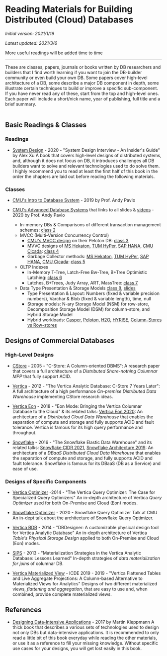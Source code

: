# Reading Materials for Building Distributed (Cloud) Databases

_Initial version: 2021/1/19_

_Latest updated: 2021/3/6_

More useful readings will be added time to time

--------------------------------------

These are classes, papers, journals or books written by DB researchers and builders that I find worth learning if you want to join the DB-builder community or even build your own DB. Some papers cover high-level architecture of a DB, some describe a major DB component in depth, some illustrate certain techniques to build or improve a specific sub-component. If you have never read any of these, start from the top and high-level ones. Each paper will include a short/nick name, year of publishing, full title and a brief summary.
<br>
<br>

## Basic Readings & Classes 

### Readings
* [System Design](https://www.amazon.com/System-Design-Interview-Insiders-Guide-ebook/dp/B08B3FWYBX) - 2020 - "System Design Interview - An Insider's Guide" by Alex Xu
A book that covers high-level designs of distributed systems, and, although it does not focus on DB, it introduces challenges all DB builders want to solve and relevant technologies used to do solve them. I highly recommend you to read at least the first half of this book in the order the chapters are laid out before reading the following materials.

### Classes

* [CMU's Intro to Database System](https://www.youtube.com/playlist?list=PLSE8ODhjZXjbohkNBWQs_otTrBTrjyohi) - 2019 by Prof. Andy Pavlo

* [CMU's Advanced Database Systems](https://15721.courses.cs.cmu.edu/spring2020/schedule.html) that links to all slides & [videos](https://www.youtube.com/playlist?list=PLSE8ODhjZXjasmrEd2_Yi1deeE360zv5O) - 2020 by Prof. Andy Pavlo
    * In-memory DBs & Comparisons of different transaction management schemes: [class 2](https://www.youtube.com/watch?v=a70jRWLjQFk&list=PLSE8ODhjZXjasmrEd2_Yi1deeE360zv5O&index=2)
    * MVCC (Multi-Version Concurrency Control)
        * [CMU's MVCC design](https://15721.courses.cs.cmu.edu/spring2019/papers/03-mvcc1/wu-vldb2017.pdf) on their Peloton DB: [class 3](https://www.youtube.com/watch?v=1Od_SuOQshM&list=PLSE8ODhjZXjasmrEd2_Yi1deeE360zv5O&index=3)
         * MVVC designs of [MS Hekaton](http://pages.cs.wisc.edu/~yxy/cs839-s20/papers/Hekaton-Sigmod2013-final.pdf), 
[TUM HyPer](http://www.cs.albany.edu/~jhh/courses/readings/kemper.icde11.memory.pdf), [SAP HANA](https://www.cs.cmu.edu/~pavlo/courses/fall2013/static/papers/p731-sikka.pdf), [CMU Cicada](https://15721.courses.cs.cmu.edu/spring2019/papers/04-mvcc2/lim-sigmod2017.pdf): [class 4](https://www.youtube.com/watch?v=DjWo8ixF9QY&list=PLSE8ODhjZXjasmrEd2_Yi1deeE360zv5O&index=4)
         * Garbage Collector methods: [MS Hekaton](http://pages.cs.wisc.edu/~yxy/cs839-s20/papers/Hekaton-Sigmod2013-final.pdf), [TUM HyPer](https://db.in.tum.de/~boettcher/p128-boettcher.pdf), [SAP HANA](https://www.researchgate.net/profile/Seongyun-Ko/publication/304021444_Hybrid_Garbage_Collection_for_Multi-Version_Concurrency_Control_in_SAP_HANA/links/5d5b7fd592851c37636bd897/Hybrid-Garbage-Collection-for-Multi-Version-Concurrency-Control-in-SAP-HANA.pdf), [CMU Cicada](https://15721.courses.cs.cmu.edu/spring2019/papers/04-mvcc2/lim-sigmod2017.pdf): [class 5](https://www.youtube.com/watch?v=8cwokv2y-c4&list=PLSE8ODhjZXjasmrEd2_Yi1deeE360zv5O&index=5)
    * OLTP Indexes
        * In-Memory T-Tree, Latch-Free Bw-Tree, B+Tree Optimistic Latching: [class 6](https://www.youtube.com/watch?v=asyvZHhpMOY&list=PLSE8ODhjZXjasmrEd2_Yi1deeE360zv5O&index=6)
        * Latches, B+Trees, Judy Array, ART, MassTree: [class 7](https://www.youtube.com/watch?v=N6rhECUjdaI&list=PLSE8ODhjZXjasmrEd2_Yi1deeE360zv5O&index=7)
    * Data Type Presentation & Storage Models [class 8](https://www.youtube.com/watch?v=y6qFHu0YKMM&t=3692s), [slides](https://15721.courses.cs.cmu.edu/spring2020/slides/08-storage.pdf)
        * Type Presentation & Layout: Numbers (fixed & variable precision numbers), Varchar & Blob (fixed & variable length), time, null
        * Storage models: N-ary Storage Model (NSM) for row-store, Decomposition Storage Model (DSM) for column-store, and Hybrid Storage Model 
        * Hybrid workloads: [Casper](https://dl.acm.org/doi/pdf/10.14778/3358701.3358707?casa_token=zJVMHwuD6LQAAAAA:RdB_xUnAfrcFnnK4PTN1PFm0M3ZOJXQ0jUa3vhzy0t7DAWcF_Tntk9J_LGOKmfpRE47qBDDBohmqkA), [Peloton](https://15721.courses.cs.cmu.edu/spring2020/papers/08-storage/arulraj-sigmod2016.pdf), [H2O](https://15721.courses.cs.cmu.edu/spring2020/papers/08-storage/h2o.pdf), [HYRISE](https://15721.courses.cs.cmu.edu/spring2020/papers/08-storage/p105-grund.pdf), [Column-Stores vs Row-stores](https://15721.courses.cs.cmu.edu/spring2020/papers/08-storage/p967-abadi.pdf)

## Designs of Commercial Databases

### High-Level Designs
* [CStore](https://web.archive.org/web/20100619191833/http://db.lcs.mit.edu/projects/cstore/vldb.pf) - 2005 - "C-Store: A Column-oriented DBMS": A research paper that covers a full architecture of a *Distributed Share-nothing Columnar MPP* that fully support ACID.

* [Vertica](https://vldb.org/pvldb/vol5/p1790_andrewlamb_vldb2012.pdf) - 2012 - "The Vertica Analytic Database: C-Store 7 Years Later": A full architecture of a high performance *On-premise Distributed Data Warehouse* implementing CStore research ideas.

* [Vertica Eon](https://www.vertica.com/wp-content/uploads/2018/05/Vertica_EON_SIGMOD_Paper.pdf) - 2018 - "Eon Mode: Bringing the Vertica Columnar Database to the Cloud" & its related talks: [Vertica Eon 2020](https://www.thecube.net/vertica-bigdata-2020/content/Videos/GGE42drgkAHfYoFbn): An architecture of a *Distributed Cloud Data Warehouse* that enables the separation of compute and storage and fully supports ACID and fault tolerance. Vertica is famous for its high query performance and throughput.

* [Snowflake](http://pages.cs.wisc.edu/~remzi/Classes/739/Fall2018/Papers/p215-dageville-snowflake.pdf) - 2016 - "The Snowflake Elastic Data Warehouse" and its related talks: [Snowflake CIDR 2021](https://www.youtube.com/watch?v=0K7h7WvC6D4), [Snowflake Architecture 2019](https://www.youtube.com/watch?v=dxrEHqMFUWI): An architecture of a *DBaaS Distributed Cloud Data Warehouse* that enables the separation of compute and storage, and fully supports ACID and fault tolerance. Snowflake is famous for its DBaaS (DB as a Service) and ease of use.

### Designs of Specific Components

* [Vertica Optimizer](https://www.researchgate.net/profile/Nga_Tran6/publication/269306314_The_Vertica_Query_Optimizer_The_case_for_specialized_query_optimizers/links/55aeb17208aed9b7dcdda55f.pdf) -2014 - "The Vertica Query Optimizer: The Case for Specialized Query Optimizers"
An in-depth architecture of Vertica *Query Optimizer* used for both On-Premise and Cloud (Eon) modes.
* [Snowflake Optimizer](https://www.youtube.com/watch?v=CPWn1SZUZqE&feature=youtu.be) - 2020 - Snowflake Query Optimizer Talk at CMU
An in-dept talk about the architecture of Snowflake Query Optimizer.

* [Vertica BDB](https://ieeexplore.ieee.org/document/6816725) - 2014 - "DBDesigner: A customizable physical design tool for Vertica Analytic Database"
An in-depth architecture of Vertica *Table's Physical Storage Design* applied to both On-Premise and Cloud (Eon) modes.

* [SIPS](https://15721.courses.cs.cmu.edu/spring2019/papers/15-execution/shrinivas-icde2013.pdf) - 2013 - "Materialization Strategies in the Vertica Analytic Database: Lessons Learned"
In-depth strategies of *data materialization for joins* of columnar DB.

* [Vertica Materialized View](https://github.com/NGA-TRAN/Notes/blob/main/Papers/FlattenedTable_LiveAggregateProjecttions.pdf) - ICDE 2019 - 2019 - "Vertica Flattened Tables and Live Aggregate Projections: A Column-based Alternative to Materialized Views for Analytics"
Designs of two different materialized views, *flattening and aggregation*, that are easy to use and, when combined, provide complete materialized views.

## References

* [Designing Data-Intensive Applications](https://www.amazon.com/Designing-Data-Intensive-Applications-Reliable-Maintainable/dp/1449373321) - 2017 by Martin Kleppmann
A thick book that describes a various sets of technologies used to design not only DBs but data-intensive applications. It is recommended to only read a little bit of this book everyday while reading the other materials, or use it as a reference to fill your missing knowledge. Without specific use cases for your designs, you will get lost easily in this book.
